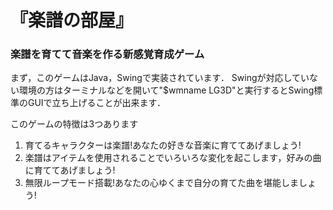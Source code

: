 # 『楽譜の部屋』
### 楽譜を育てて音楽を作る新感覚育成ゲーム

まず，このゲームはJava，Swingで実装されています．
Swingが対応していない環境の方はターミナルなどを開いて"$wmname LG3D"と実行するとSwing標準のGUIで立ち上げることが出来ます．

このゲームの特徴は3つあります
1. 育てるキャラクターは楽譜!あなたの好きな音楽に育ててあげましょう!
2. 楽譜はアイテムを使用されることでいろいろな変化を起こします，好みの曲に育ててあげましょう!
3. 無限ループモード搭載!あなたの心ゆくまで自分の育てた曲を堪能しましょう!

